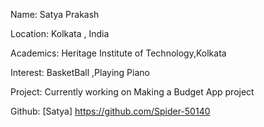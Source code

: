   Name:
  Satya Prakash
  
  Location:
  Kolkata , India
  
  Academics:
  Heritage Institute of Technology,Kolkata
  
  Interest:
  BasketBall ,Playing Piano
  
  Project:
  Currently working on Making a Budget App project
  
  Github:
  [Satya] https://github.com/Spider-50140
